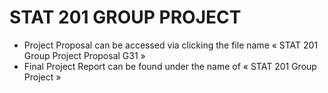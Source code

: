 # STAT 201 GROUP PROJECT

* Project Proposal can be accessed via clicking the file name « STAT 201 Group Project Proposal G31 » <br>
* Final Project Report can be found under the name of « STAT 201 Group Project »

